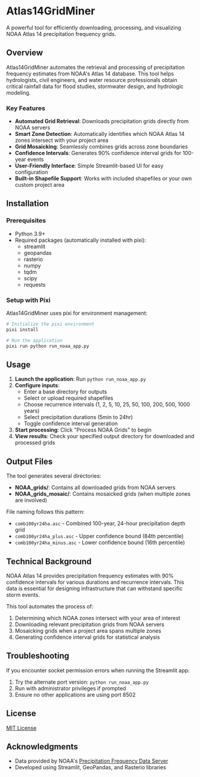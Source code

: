 # Atlas14GridMiner

A powerful tool for efficiently downloading, processing, and visualizing NOAA Atlas 14 precipitation frequency grids.

## Overview

Atlas14GridMiner automates the retrieval and processing of precipitation frequency estimates from NOAA's Atlas 14 database. This tool helps hydrologists, civil engineers, and water resource professionals obtain critical rainfall data for flood studies, stormwater design, and hydrologic modeling.

### Key Features

- **Automated Grid Retrieval**: Downloads precipitation grids directly from NOAA servers
- **Smart Zone Detection**: Automatically identifies which NOAA Atlas 14 zones intersect with your project area
- **Grid Mosaicking**: Seamlessly combines grids across zone boundaries
- **Confidence Intervals**: Generates 90% confidence interval grids for 100-year events
- **User-Friendly Interface**: Simple Streamlit-based UI for easy configuration
- **Built-in Shapefile Support**: Works with included shapefiles or your own custom project area

## Installation

### Prerequisites

- Python 3.9+
- Required packages (automatically installed with pixi):
  - streamlit
  - geopandas
  - rasterio
  - numpy
  - tqdm
  - scipy
  - requests

### Setup with Pixi

Atlas14GridMiner uses pixi for environment management:

```bash
# Initialize the pixi environment
pixi install

# Run the application
pixi run python run_noaa_app.py
```

## Usage

1. **Launch the application**: Run `python run_noaa_app.py`
2. **Configure inputs**:
   - Enter a base directory for outputs
   - Select or upload required shapefiles
   - Choose recurrence intervals (1, 2, 5, 10, 25, 50, 100, 200, 500, 1000 years)
   - Select precipitation durations (5min to 24hr)
   - Toggle confidence interval generation
3. **Start processing**: Click "Process NOAA Grids" to begin
4. **View results**: Check your specified output directory for downloaded and processed grids

## Output Files

The tool generates several directories:

- **NOAA_grids/**: Contains all downloaded grids from NOAA servers
- **NOAA_grids_mosaic/**: Contains mosaicked grids (when multiple zones are involved)

File naming follows this pattern:
- `comb100yr24ha.asc` - Combined 100-year, 24-hour precipitation depth grid
- `comb100yr24ha_plus.asc` - Upper confidence bound (84th percentile)
- `comb100yr24ha_minus.asc` - Lower confidence bound (16th percentile)

## Technical Background

NOAA Atlas 14 provides precipitation frequency estimates with 90% confidence intervals for various durations and recurrence intervals. This data is essential for designing infrastructure that can withstand specific storm events.

This tool automates the process of:
1. Determining which NOAA zones intersect with your area of interest
2. Downloading relevant precipitation grids from NOAA servers
3. Mosaicking grids when a project area spans multiple zones
4. Generating confidence interval grids for statistical analysis

## Troubleshooting

If you encounter socket permission errors when running the Streamlit app:

1. Try the alternate port version: `python run_noaa_app.py`
2. Run with administrator privileges if prompted
3. Ensure no other applications are using port 8502

## License

[MIT License](LICENSE)

## Acknowledgments

- Data provided by NOAA's [Precipitation Frequency Data Server](https://hdsc.nws.noaa.gov/hdsc/pfds/index.html)
- Developed using Streamlit, GeoPandas, and Rasterio libraries
